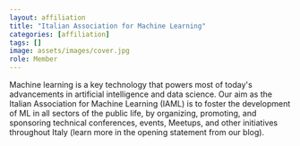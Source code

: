 ```yaml
---
layout: affiliation
title: "Italian Association for Machine Learning"
categories: [affiliation]
tags: []
image: assets/images/cover.jpg
role: Member
---
```


Machine learning is a key technology that powers most of today's advancements in artificial intelligence and data science. Our aim as the Italian Association for Machine Learning (IAML) is to foster the development of ML in all sectors of the public life, by organizing, promoting, and sponsoring technical conferences, events, Meetups, and other initiatives throughout Italy (learn more in the opening statement from our blog).
